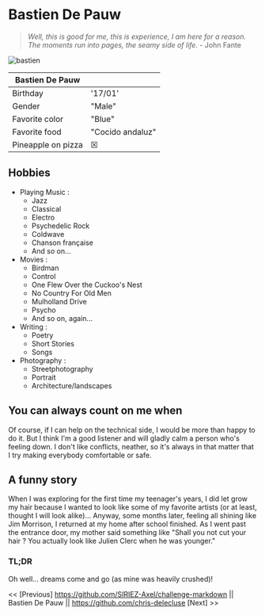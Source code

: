 # Bastien De Pauw
> *Well, this is good for me, this is experience, I am here for a reason. The moments run into pages, the seamy side of life.* - John Fante


![bastien](https://media-exp1.licdn.com/dms/image/C4E03AQGO26qm4rx6-w/profile-displayphoto-shrink_800_800/0/1603214099350?e=1649289600&v=beta&t=p9Ha9atedVs7uR8qHUgCvcDZUFQklesdR7932hQ3gSk)

|Bastien De Pauw| |
|----------------|-------------------------------|
|Birthday|'17/01'|
|Gender|"Male"|
|Favorite color |"Blue"|
|Favorite food |"Cocido andaluz"|
|Pineapple on pizza | ☒ |


## Hobbies
* Playing Music :
  * Jazz
  * Classical
  * Electro
  * Psychedelic Rock
  * Coldwave
  * Chanson française
  * And so on...
* Movies :
  * Birdman
  * Control
  * One Flew Over the Cuckoo's Nest
  * No Country For Old Men
  * Mulholland Drive
  * Psycho
  * And so on, again...
* Writing :
  * Poetry
  * Short Stories
  * Songs
* Photography :
  * Streetphotography
  * Portrait
  * Architecture/landscapes

## You can always count on me when
Of course, if I can help on the technical side, I would be more than happy to do it.
But I think I'm a good listener and will gladly calm a person who's feeling down.
I don't like conflicts, neather, so it's always in that matter that I try making
everybody comfortable or safe.

## A funny story
When I was exploring for the first time my teenager's years, I did let grow my hair because
I wanted to look like some of my favorite artists (or at least, thought I will look alike)...
Anyway, some months later, feeling all shining like Jim Morrison, I returned at my home after school finished.
As I went past the entrance door, my mother said something like "Shall you not cut your hair ?
You actually look like Julien Clerc when he was younger." 

### TL;DR
Oh well... dreams come and go (as mine was heavily crushed)!

<< [Previous] https://github.com/SIRIEZ-Axel/challenge-markdown || Bastien De Pauw || https://github.com/chris-delecluse [Next] >>